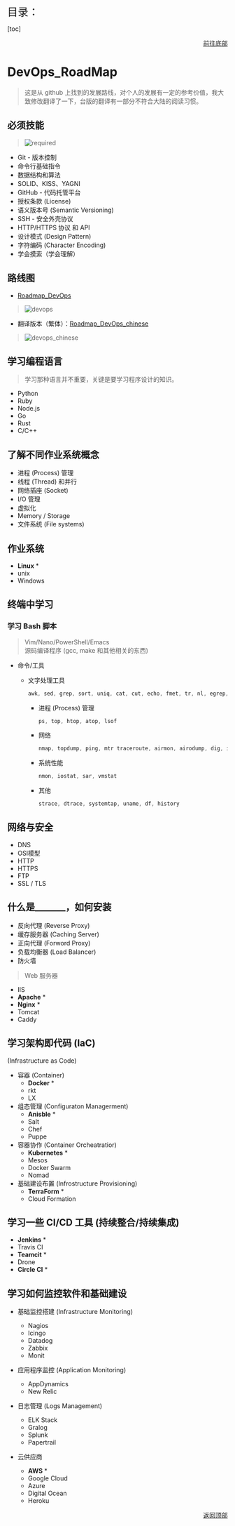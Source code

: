 <span id ="jump"><font size=5>目录：</font></span>

[toc]

<a href="#bottom" target="_self"><p align="right"><u>前往底部</u></p></a>

# DevOps_RoadMap

> 这是从 github 上找到的发展路线，对个人的发展有一定的参考价值，我大致修改翻译了一下，台版的翻译有一部分不符合大陆的阅读习惯。

## 必须技能

> ![required](https://github.com/kamranahmedse/developer-roadmap/raw/master/images/intro.png)

- Git - 版本控制
- 命令行基础指令
- 数据结构和算法
- SOLID、KISS、YAGNI
- GitHub - 代码托管平台
- 授权条款 (License)
- 语义版本号 (Semantic Versioning)
- SSH - 安全外壳协议
- HTTP/HTTPS 协议 和 API
- 设计模式 (Design Pattern)
- 字符编码 (Character Encoding)
- 学会摸索（学会理解）

## 路线图

- [Roadmap_DevOps](https://github.com/kamranahmedse/developer-roadmap)

> ![devops](https://roadmap.sh/assets/img/roadmaps/devops-transparent.png)

- 翻译版本（繁体）：[Roadmap_DevOps_chinese](https://github.com/goodjack/developer-roadmap-chinese)

> ![devops_chinese](https://github.com/goodjack/developer-roadmap-chinese/raw/master/chinese-version/images/devops.png)

## 学习编程语言

>学习那种语言并不重要，关键是要学习程序设计的知识。

- Python
- Ruby
- Node.js
- Go
- Rust
- C/C++

## 了解不同作业系统概念

- 进程 (Process) 管理
- 线程 (Thread) 和并行
- 网络插座 (Socket)
- I/O 管理
- 虚拟化
- Memory / Storage
- 文件系统 (File systems)

## 作业系统

- **Linux** *
- unix
- Windows

## 终端中学习

### 学习 Bash 脚本

> Vim/Nano/PowerShell/Emacs  
> 源码编译程序 (gcc, make 和其他相关的东西)

- 命令/工具
  - 文字处理工具
  
    ```c
    awk, sed, grep, sort, uniq, cat, cut, echo, fmet, tr, nl, egrep, f grep, w c
    ```

    - 进程 (Process) 管理

        ```c
        ps, top, htop, atop, lsof
        ```

    - 网络

        ```c
        nmap, topdump, ping, mtr traceroute, airmon, airodump, dig, iptables
        ```

    - 系统性能

        ```c
        nmon, iostat, sar, vmstat
        ```

    - 其他
  
        ```c
        strace, dtrace, systemtap, uname, df, history
        ```

## 网络与安全

- DNS
- OSI模型
- HTTP
- HTTPS
- FTP
- SSL / TLS

## 什么是_______，如何安装

- 反向代理 (Reverse Proxy)
- 缓存服务器 (Caching Server)
- 正向代理 (Forword Proxy)
- 负载均衡器 (Load Balancer)
- 防火墙

>Web 服务器

- IIS
- **Apache** *
- **Nginx** *
- Tomcat
- Caddy

## 学习架构即代码 (IaC)

(Infrastructure as Code)

- 容器 (Container)
  - **Docker** *
  - rkt
  - LX
- 组态管理 (Configuraton Managerment)
  - **Anisble** *
  - Salt
  - Chef
  - Puppe
- 容器协作 (Container Orcheatratior)
  - **Kubernetes** *
  - Mesos 
  - Docker Swarm
  - Nomad
- 基础建设布置 (Infrostructure Provisioning)
  - **TerraForm** *
  - Cloud Formation

## 学习一些 CI/CD 工具 (持续整合/持续集成)

- **Jenkins** *
- Travis CI
- **Teamcit** *
- Drone
- **Circle CI** *

## 学习如何监控软件和基础建设

- 基础监控搭建 (Infrastructure Monitoring)
  - Nagios
  - Icingo
  - Datadog
  - Zabbix
  - Monit
- 应用程序监控 (Application Monitoring)
  - AppDynamics
  - New Relic
- 日志管理 (Logs Management)
  - ELK Stack
  - Gralog
  - Splunk
  - Papertrail

- 云供应商
  - **AWS** *
  - Google Cloud
  - Azure
  - Digital Ocean
  - Heroku

<a href="#jump" target="_self"><p align="right">返回顶部</p></a>









